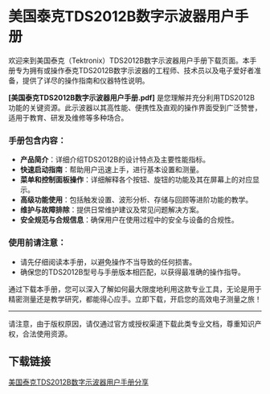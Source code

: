 # 美国泰克TDS2012B数字示波器用户手册

欢迎来到美国泰克（Tektronix）TDS2012B数字示波器用户手册下载页面。本手册专为拥有或操作泰克TDS2012B数字示波器的工程师、技术员以及电子爱好者准备，提供了详尽的操作指南和仪器特性说明。

**[美国泰克TDS2012B数字示波器用户手册.pdf]** 是您理解并充分利用TDS2012B功能的关键资源。此示波器以其高性能、便携性及直观的操作界面受到广泛赞誉，适用于教育、研发及维修等多种场合。

### 手册包含内容：

- **产品简介**：详细介绍TDS2012B的设计特点及主要性能指标。
- **快速启动指南**：帮助用户迅速上手，进行基本设置和测量。
- **菜单和控制面板操作**：详细解释各个按钮、旋钮的功能及其在屏幕上的对应显示。
- **高级功能使用**：包括触发设置、波形分析、存储与回顾等进阶功能的教学。
- **维护与故障排除**：提供日常维护建议及常见问题解决方案。
- **安全规范与合规信息**：确保用户在使用过程中的安全与设备的合规性。

### 使用前请注意：
- 请先仔细阅读本手册，以避免操作不当导致的任何损害。
- 确保您的TDS2012B型号与手册版本相匹配，以获得最准确的操作指导。

通过下载本手册，您可以深入了解如何最大限度地利用这款专业工具，无论是用于精密测量还是教学研究，都能得心应手。立即下载，开启您的高效电子测量之旅！

---

请注意，由于版权原因，请仅通过官方或授权渠道下载此类专业文档，尊重知识产权，合法使用资源。

## 下载链接

[美国泰克TDS2012B数字示波器用户手册分享](https://pan.quark.cn/s/79b30b7b205b)